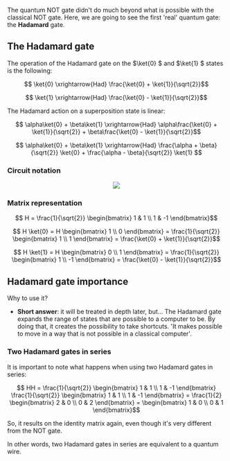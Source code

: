The quantum NOT gate didn't do much beyond what is possible with the classical
NOT gate. Here, we are going to see the first 'real' quantum gate: the
**Hadamard** gate.

## The Hadamard gate

The operation of the Hadamard gate on the  $\ket{0} $  and  $\ket{1} $  states is the following:

$$ \ket{0} \xrightarrow{Had} \frac{\ket{0} + \ket{1}}{\sqrt{2}}$$

$$ \ket{1} \xrightarrow{Had} \frac{\ket{0} - \ket{1}}{\sqrt{2}}$$

The Hadamard action on a superposition state is linear:

$$ \alpha\ket{0} + \beta\ket{1} \xrightarrow{Had} 
\alpha\frac{\ket{0} + \ket{1}}{\sqrt{2}} + \beta\frac{\ket{0} - \ket{1}}{\sqrt{2}}$$

$$ \alpha\ket{0} + \beta\ket{1} \xrightarrow{Had}
\frac{\alpha + \beta}{\sqrt{2}} \ket{0} + \frac{\alpha - \beta}{\sqrt{2}} \ket{1} $$

### Circuit notation

<p align="center">
  <img src="https://user-images.githubusercontent.com/69206952/175829988-41507001-ec51-441b-89bc-d1997251c700.png"/>
</p>

### Matrix representation

$$ H = \frac{1}{\sqrt{2}}
\begin{bmatrix} 1 & 1 \\
1 & -1 \end{bmatrix}$$

$$ H \ket{0} = H \begin{bmatrix} 1 \\ 
0 \end{bmatrix} = \frac{1}{\sqrt{2}} \begin{bmatrix} 1 \\
1 \end{bmatrix} = \frac{\ket{0} + \ket{1}}{\sqrt{2}}$$

$$ H \ket{1} = H \begin{bmatrix} 0 \\ 
1 \end{bmatrix} = \frac{1}{\sqrt{2}} \begin{bmatrix} 1 \\
-1 \end{bmatrix} = \frac{\ket{0} - \ket{1}}{\sqrt{2}}$$

## Hadamard gate importance

Why to use it?
- **Short answer**: it will be treated in depth later, but... The Hadamard gate 
expands the range of states that are possible to a computer to be. By doing
that, it creates the possibility to take shortcuts. 'It makes possible to
move in a way that is not possible in a classical computer'.

### Two Hadamard gates in series

It is important to note what happens when using two Hadamard gates in series:

$$ HH = \frac{1}{\sqrt{2}}
\begin{bmatrix} 1 & 1 \\
1 & -1 \end{bmatrix} \frac{1}{\sqrt{2}}
\begin{bmatrix} 1 & 1 \\
1 & -1 \end{bmatrix} = \frac{1}{2}
\begin{bmatrix} 2 & 0 \\
0 & 2 \end{bmatrix} = 
\begin{bmatrix} 1 & 0 \\
0 & 1 \end{bmatrix}$$

So, it results on the identity matrix again, even though it's very different
from the NOT gate.

In other words, two Hadamard gates in series are equivalent to a quantum wire.


